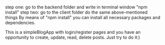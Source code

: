 step one: go to the backend folder and write in terminal window "npm install" 
step two: go to the client folder do the same above-mentioned things
By means of "npm install" you can install all necessary packages and dependencies.

This is a simpleBlogApp with login/register pages and you have an opportunity to create, update, read, delete posts. 
Just try to do it:)
